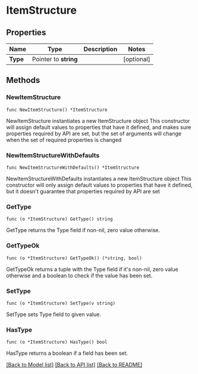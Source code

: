 # ItemStructure

## Properties

Name | Type | Description | Notes
------------ | ------------- | ------------- | -------------
**Type** | Pointer to **string** |  | [optional] 

## Methods

### NewItemStructure

`func NewItemStructure() *ItemStructure`

NewItemStructure instantiates a new ItemStructure object
This constructor will assign default values to properties that have it defined,
and makes sure properties required by API are set, but the set of arguments
will change when the set of required properties is changed

### NewItemStructureWithDefaults

`func NewItemStructureWithDefaults() *ItemStructure`

NewItemStructureWithDefaults instantiates a new ItemStructure object
This constructor will only assign default values to properties that have it defined,
but it doesn't guarantee that properties required by API are set

### GetType

`func (o *ItemStructure) GetType() string`

GetType returns the Type field if non-nil, zero value otherwise.

### GetTypeOk

`func (o *ItemStructure) GetTypeOk() (*string, bool)`

GetTypeOk returns a tuple with the Type field if it's non-nil, zero value otherwise
and a boolean to check if the value has been set.

### SetType

`func (o *ItemStructure) SetType(v string)`

SetType sets Type field to given value.

### HasType

`func (o *ItemStructure) HasType() bool`

HasType returns a boolean if a field has been set.


[[Back to Model list]](../README.md#documentation-for-models) [[Back to API list]](../README.md#documentation-for-api-endpoints) [[Back to README]](../README.md)


